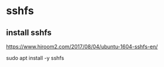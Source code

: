 # sshfs 

## install sshfs

https://www.hiroom2.com/2017/08/04/ubuntu-1604-sshfs-en/

sudo apt install -y sshfs



